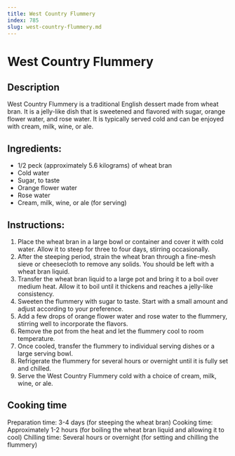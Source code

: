 ```yaml
---
title: West Country Flummery
index: 785
slug: west-country-flummery.md
---
```


# West Country Flummery

## Description
West Country Flummery is a traditional English dessert made from wheat bran. It is a jelly-like dish that is sweetened and flavored with sugar, orange flower water, and rose water. It is typically served cold and can be enjoyed with cream, milk, wine, or ale.

## Ingredients:
- 1/2 peck (approximately 5.6 kilograms) of wheat bran
- Cold water
- Sugar, to taste
- Orange flower water
- Rose water
- Cream, milk, wine, or ale (for serving)

## Instructions:
1. Place the wheat bran in a large bowl or container and cover it with cold water. Allow it to steep for three to four days, stirring occasionally.
2. After the steeping period, strain the wheat bran through a fine-mesh sieve or cheesecloth to remove any solids. You should be left with a wheat bran liquid.
3. Transfer the wheat bran liquid to a large pot and bring it to a boil over medium heat. Allow it to boil until it thickens and reaches a jelly-like consistency.
4. Sweeten the flummery with sugar to taste. Start with a small amount and adjust according to your preference.
5. Add a few drops of orange flower water and rose water to the flummery, stirring well to incorporate the flavors.
6. Remove the pot from the heat and let the flummery cool to room temperature.
7. Once cooled, transfer the flummery to individual serving dishes or a large serving bowl.
8. Refrigerate the flummery for several hours or overnight until it is fully set and chilled.
9. Serve the West Country Flummery cold with a choice of cream, milk, wine, or ale.

## Cooking time
Preparation time: 3-4 days (for steeping the wheat bran)
Cooking time: Approximately 1-2 hours (for boiling the wheat bran liquid and allowing it to cool)
Chilling time: Several hours or overnight (for setting and chilling the flummery)
